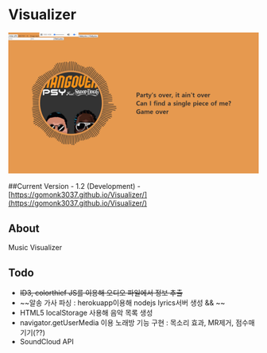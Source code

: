 # Visualizer

![v1.2](images/v1.2.png)

##Current Version - 1.2
(Development) - [https://gomonk3037.github.io/Visualizer/](https://gomonk3037.github.io/Visualizer/)

## About

Music Visualizer

## Todo

- ~~ID3, colorthief JS를 이용해 오디오 파일에서 정보 추출~~
- ~~알송 가사 파싱 : herokuapp이용해 nodejs lyrics서버 생성 && ~~
- HTML5 localStorage 사용해 음악 목록 생성
- navigator.getUserMedia 이용 노래방 기능 구현 : 목소리 효과, MR제거, 점수매기기(??)
- SoundCloud API

